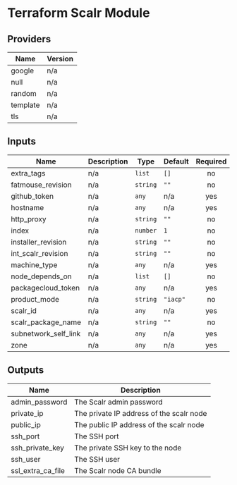 # Terraform Scalr Module

## Providers

| Name | Version |
|------|---------|
| google | n/a |
| null | n/a |
| random | n/a |
| template | n/a |
| tls | n/a |

## Inputs

| Name | Description | Type | Default | Required |
|------|-------------|------|---------|:-----:|
| extra\_tags | n/a | `list` | `[]` | no |
| fatmouse\_revision | n/a | `string` | `""` | no |
| github\_token | n/a | `any` | n/a | yes |
| hostname | n/a | `any` | n/a | yes |
| http\_proxy | n/a | `string` | `""` | no |
| index | n/a | `number` | `1` | no |
| installer\_revision | n/a | `string` | `""` | no |
| int\_scalr\_revision | n/a | `string` | `""` | no |
| machine\_type | n/a | `any` | n/a | yes |
| node\_depends\_on | n/a | `list` | `[]` | no |
| packagecloud\_token | n/a | `any` | n/a | yes |
| product\_mode | n/a | `string` | `"iacp"` | no |
| scalr\_id | n/a | `any` | n/a | yes |
| scalr\_package\_name | n/a | `string` | `""` | no |
| subnetwork\_self\_link | n/a | `any` | n/a | yes |
| zone | n/a | `any` | n/a | yes |

## Outputs

| Name | Description |
|------|-------------|
| admin\_password | The Scalr admin password |
| private\_ip | The private IP address of the scalr node |
| public\_ip | The public IP address of the scalr node |
| ssh\_port | The SSH port |
| ssh\_private\_key | The private SSH key to the node |
| ssh\_user | The SSH user |
| ssl\_extra\_ca\_file | The Scalr node CA bundle |